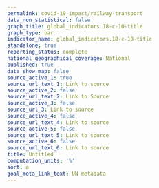 ```yaml
---
permalink: covid-19-impact/railway-transport
data_non_statistical: false
graph_title: global_indicators.18-c-10-title
graph_type: bar
indicator_name: global_indicators.18-c-10-title
standalone: true
reporting_status: complete
national_geographical_coverage: National
published: true
data_show_map: false
source_active_1: true
source_url_text_1: Link to source
source_active_2: false
source_url_text_2: Link to Source
source_active_3: false
source_url_3: Link to source
source_active_4: false
source_url_text_4: Link to source
source_active_5: false
source_url_text_5: Link to source
source_active_6: false
source_url_text_6: Link to source
title: Untitled
computation_units: '%'
sort: a
goal_meta_link_text: UN metadata
---
```

